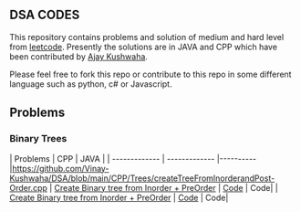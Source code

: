 ## DSA CODES

This repository contains problems and solution of medium and hard level from [leetcode](https://leetcode.com/). Presently the solutions are in JAVA and CPP which have been contributed by [Ajay Kushwaha](https://github.com/kush1912).

Please feel free to fork this repo or contribute to this repo in some different language such as python, c# or Javascript.


## Problems 

### Binary Trees

| Problems       | CPP           | JAVA  | 
| ------------- | ------------- |----------|https://github.com/Vinay-Kushwaha/DSA/blob/main/CPP/Trees/createTreeFromInorderandPost-Order.cpp
| [Create Binary tree from Inorder + PreOrder](https://leetcode.com/problems/construct-binary-tree-from-preorder-and-inorder-traversal/)  | [Code](https://github.com/Vinay-Kushwaha/DSA/blob/main/CPP/Trees/createTreeFromInorderandPre-order.cpp) | Code|
| [Create Binary tree from Inorder + PreOrder](https://leetcode.com/problems/construct-binary-tree-from-inorder-and-postorder-traversal/)  | [Code](https://github.com/Vinay-Kushwaha/DSA/blob/main/CPP/Trees/createTreeFromInorderandPost-Order.cpp)  | Code|
